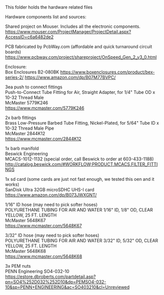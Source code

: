 This folder holds the hardware related files

Hardware components list and sources:

Shared project on Mouser. Includes all the electronic components.\
https://www.mouser.com/ProjectManager/ProjectDetail.aspx?AccessID=c6a6482de2

PCB fabricated by PcbWay.com (affordable and quick turnaround circuit boards)\
https://www.pcbway.com/project/shareproject/OnSpeed_Gen_2_v3_0.html

Enclosure:\
Box Enclosures B2-080BK
https://www.boxenclosures.com/product/bex-series-2/
https://www.amazon.com/dp/B07M77BVPC/


3ea push to connect fittings\
Push-to-Connect Tube Fitting for Air, Straight Adapter, for 1/4" Tube OD x 10-32 Thread Male\
McMaster 5779K246\
https://www.mcmaster.com/5779K246


2x barb fittings\
Brass Low-Pressure Barbed Tube Fitting, Nickel-Plated, for 5/64" Tube ID x 10-32 Thread Male Pipe\
McMaster 2844K12\
https://www.mcmaster.com/2844K12


1x barb manifold\
Beswick Engineering\
MCACS-1012-1132 (special order, call Beswick to order at 603-433-1188)\
http://catalog.beswick.com/#WORKFLOW;PRODUCT,MCACS,FILTER_FITTINGS

1x sd card (some cards are just not fast enough, we tested this oen and it works)\
SanDisk Ultra 32GB microSDHC UHS-I card\
https://www.amazon.com/dp/B073JWXGNT/


1/16" ID hose (may need to pick softer hoses)\
POLYURETHANE TUBING FOR AIR AND WATER 1/16" ID, 1/8" OD, CLEAR YELLOW, 25 FT. LENGTH\
McMaster 5648K67\
https://www.mcmaster.com/5648K67


3/32" ID hose (may need to pick softer hoses)\
POLYURETHANE TUBING FOR AIR AND WATER 3/32" ID, 5/32" OD, CLEAR YELLOW, 25 FT. LENGTH\
McMaster 5648K68\
https://www.mcmaster.com/5648K68


3x PEM nuts\
PENN Engineering SO4-032-10\
https://estore.dbroberts.com/partdetail.asp?pn=SO4%252D032%252D10&dp=PEMSO4-032-10&sp=PENN+ENGINEERING&ac=SO403210&cl=Unreviewed

